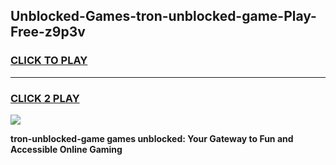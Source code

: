 
## Unblocked-Games-tron-unblocked-game-Play-Free-z9p3v
<h3>
<a href="https://premium76.site?title=tron-unblocked-game&ref=19M">CLICK TO PLAY</a></h3>
<hr>

<h3>
<a href="https://premium76.site?title=tron-unblocked-game&ref=19M">CLICK 2 PLAY</a>
  
</h3>

<a href="https://premium76.site?title=tron-unblocked-game&ref=19M"><img src="https://clearcache.store/games.png"></a>


**tron-unblocked-game games unblocked: Your Gateway to Fun and Accessible Online Gaming**
